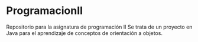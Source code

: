 # ProgramacionII
Repositorio para la asignatura de programación II
Se trata de un proyecto en Java para el aprendizaje de conceptos de orientación a objetos.
